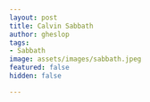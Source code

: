 ```yaml
---
layout: post
title: Calvin Sabbath
author: gheslop
tags:
- Sabbath
image: assets/images/sabbath.jpeg
featured: false
hidden: false

---
```

